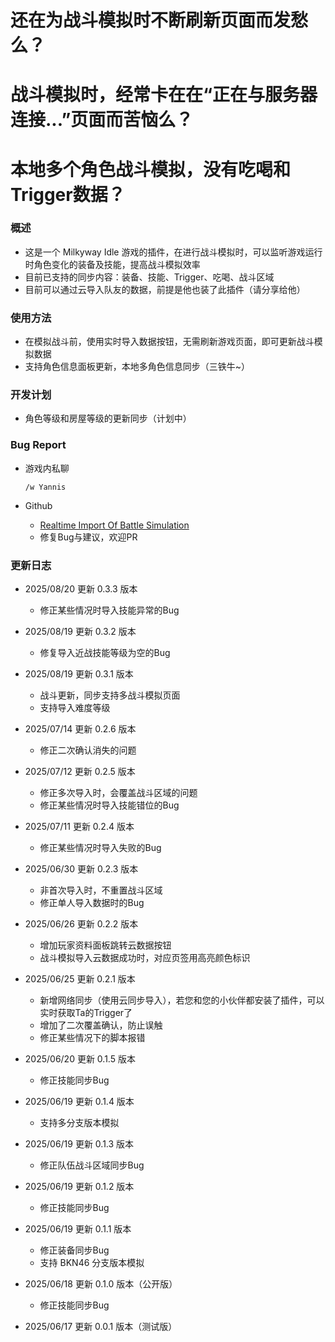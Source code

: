 # 还在为战斗模拟时不断刷新页面而发愁么？
# 战斗模拟时，经常卡在在“正在与服务器连接...”页面而苦恼么？
# 本地多个角色战斗模拟，没有吃喝和Trigger数据？

### 概述

- 这是一个 Milkyway Idle 游戏的插件，在进行战斗模拟时，可以监听游戏运行时角色变化的装备及技能，提高战斗模拟效率
- 目前已支持的同步内容：装备、技能、Trigger、吃喝、战斗区域
- 目前可以通过云导入队友的数据，前提是他也装了此插件（请分享给他）

### 使用方法

- 在模拟战斗前，使用实时导入数据按钮，无需刷新游戏页面，即可更新战斗模拟数据
- 支持角色信息面板更新，本地多角色信息同步（三铁牛~）

### 开发计划
- 角色等级和房屋等级的更新同步（计划中）

### Bug Report

- 游戏内私聊

    `/w Yannis `

- Github
    - [Realtime Import Of Battle Simulation](https://github.com/yanisCC/MWI-Scripts/blob/main/Realtime%20Import%20Of%20Battle%20Simulation.user.js)
    - 修复Bug与建议，欢迎PR

### 更新日志

- 2025/08/20 更新 0.3.3 版本
    - 修正某些情况时导入技能异常的Bug

- 2025/08/19 更新 0.3.2 版本
    - 修复导入近战技能等级为空的Bug

- 2025/08/19 更新 0.3.1 版本
    - 战斗更新，同步支持多战斗模拟页面
    - 支持导入难度等级

- 2025/07/14 更新 0.2.6 版本
    - 修正二次确认消失的问题

- 2025/07/12 更新 0.2.5 版本
    - 修正多次导入时，会覆盖战斗区域的问题
    - 修正某些情况时导入技能错位的Bug

- 2025/07/11 更新 0.2.4 版本
    - 修正某些情况时导入失败的Bug

- 2025/06/30 更新 0.2.3 版本
    - 非首次导入时，不重置战斗区域
    - 修正单人导入数据时的Bug

- 2025/06/26 更新 0.2.2 版本
    - 增加玩家资料面板跳转云数据按钮
    - 战斗模拟导入云数据成功时，对应页签用高亮颜色标识

- 2025/06/25 更新 0.2.1 版本
    - 新增网络同步（使用云同步导入），若您和您的小伙伴都安装了插件，可以实时获取Ta的Trigger了
    - 增加了二次覆盖确认，防止误触
    - 修正某些情况下的脚本报错

- 2025/06/20 更新 0.1.5 版本
    - 修正技能同步Bug

- 2025/06/19 更新 0.1.4 版本
    - 支持多分支版本模拟

- 2025/06/19 更新 0.1.3 版本
    - 修正队伍战斗区域同步Bug

- 2025/06/19 更新 0.1.2 版本
    - 修正技能同步Bug

- 2025/06/19 更新 0.1.1 版本
    - 修正装备同步Bug
    - 支持 BKN46 分支版本模拟

- 2025/06/18 更新 0.1.0 版本（公开版）
    - 修正技能同步Bug

- 2025/06/17 更新 0.0.1 版本（测试版）